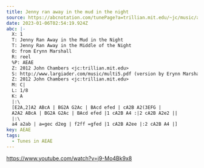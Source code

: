 ```yaml
---
title: Jenny ran away in the mud in the night
source: https://abcnotation.com/tunePage?a=trillian.mit.edu/~jc/music/abc/OldTime/reel/JennyRanAway_A_EM/0000
date: 2023-01-06T02:54:19.924Z
abc: |-
  X: 1
  T: Jenny Ran Away in the Mud in the Night
  T: Jenny Ran Away in the Middle of the Night
  O: from Erynn Marshall
  R: reel
  %P: AEAE
  Z: 2012 John Chambers <jc:trillian.mit.edu>
  S: http://www.largiader.com/music/multi5.pdf (version by Erynn Marshall)
  Z: 2012 John Chambers <jc:trillian.mit.edu>
  M: C|
  L: 1/8
  K: A
  |:\
  [E2A,2]A2 ABcA | BG2A G2Ac | BAcd efed | cA2B A2(3EFG |
  A2A2 ABcA | BG2A G2Ac | BAcd efed |1 cA2B A4 :|2 cA2B A2e2 ||
  |:\
  a4 a2ab | a=gec d2eg | f2ff =gfed |1 cA2B A2ee |:2 cA2B A4 |]
key: AEAE
tags:
  - Tunes in AEAE
---
```

https://www.youtube.com/watch?v=j9-Mo4Bk9x8